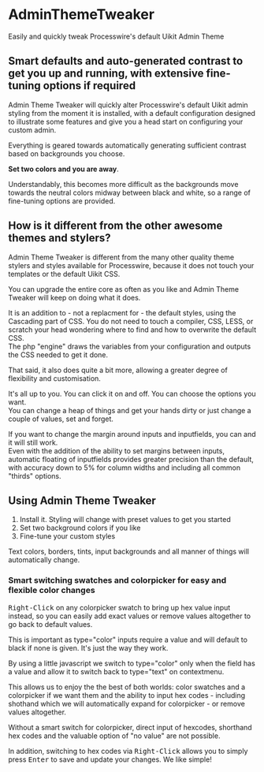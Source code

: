# AdminThemeTweaker
Easily and quickly tweak Processwire's default Uikit Admin Theme

## Smart defaults and auto-generated contrast to get you up and running, with extensive fine-tuning options if required
Admin Theme Tweaker will quickly alter Processwire's default Uikit admin styling from the moment it is installed, 
with a default configuration designed to illustrate some features and give you a head start on configuring your custom admin.

Everything is geared towards automatically generating sufficient contrast based on backgrounds you choose.

**Set two colors and you are away**.

Understandably, this becomes more difficult as the backgrounds move towards the neutral colors midway between black and white, 
so a range of fine-tuning options are provided.

## How is it different from the other awesome themes and stylers?
Admin Theme Tweaker is different from the many other quality theme stylers and styles available for Processwire,
because it does not touch your templates or the default Uikit CSS.

You can upgrade the entire core as often as you like and Admin Theme Tweaker will keep on doing what it does.

It is an addition to -  not a replacment for -  the default styles, using the Cascading part of CSS. You do not need to touch a compiler, CSS, LESS, or scratch your head wondering where to find and how to overwrite the default CSS.\
The php "engine" draws the variables from your configuration and outputs the CSS needed to get it done.

That said, it also does quite a bit more, allowing a greater degree of flexibility and customisation.

It\'s all up to you. You can click it on and off. You can choose the options you want.\
You can change a heap of things and get your hands dirty or just change a couple of values, set and forget.

If you want to change the margin around inputs and inputfields, you can and it will still work.\
Even with the addition of the ability to set margins between inputs, automatic floating of inputfields provides greater precision than the default, with accuracy down to 5% for column widths and including all common "thirds" options.

## Using Admin Theme Tweaker

1. Install it. Styling will change with preset values to get you started
2. Set two background colors if you like
3. Fine-tune your custom styles

Text colors, borders, tints, input backgrounds and all manner of things will automatically change.
		
### Smart switching swatches and colorpicker for easy and flexible color changes
<kbd>Right-Click</kbd> on any colorpicker swatch to bring up hex value input instead, so you can easily add exact values or remove values altogether to go back to default values.

This is important as type="color" inputs require a value and will default to black if none is given. It\'s just the way they work.

By using a little javascript we switch to type="color" only when the field has a value and allow it to switch back to type="text" on contextmenu.

This allows us to enjoy the the best of both worlds: color swatches and a colorpicker if we want them and the ability to input hex codes - including shothand which we will automatically expand for colorpicker - or remove values altogether.

Without a smart switch for colorpicker, direct input of hexcodes, shorthand hex codes and the valuable option of "no value" are not possible.

In addition, switching to hex codes via <kbd>Right-Click</kbd> allows you to simply press <kbd>Enter</kbd> to save and update your changes. We like simple!

